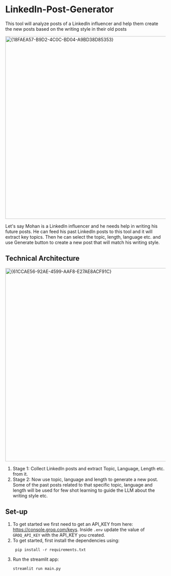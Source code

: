 # LinkedIn-Post-Generator
This tool will analyze posts of a LinkedIn influencer and help them create the new posts based on the writing style in their old posts  

<img width="1150" height="572" alt="{18FAEA57-B9D2-4C0C-BD04-A9BD38D85353}" src="https://github.com/user-attachments/assets/1948385a-5ce0-4308-8ba5-e281ca697564" />


Let's say Mohan is a LinkedIn influencer and he needs help in writing his future posts. He can feed his past LinkedIn posts to this tool and it will extract key topics. Then he can select the topic, length, language etc. and use Generate button to create a new post that will match his writing style. 

## Technical Architecture
<img width="997" height="605" alt="{61CCAE56-92AE-4599-AAF8-E27AE8ACF91C}" src="https://github.com/user-attachments/assets/29669543-11a6-4485-bb45-9a378be5019f" />


1. Stage 1: Collect LinkedIn posts and extract Topic, Language, Length etc. from it.
1. Stage 2: Now use topic, language and length to generate a new post. Some of the past posts related to that specific topic, language and length will be used for few shot learning to guide the LLM about the writing style etc.

## Set-up
1. To get started we first need to get an API_KEY from here: https://console.groq.com/keys. Inside `.env` update the value of `GROQ_API_KEY` with the API_KEY you created. 
2. To get started, first install the dependencies using:
    ```commandline
     pip install -r requirements.txt
    ```
3. Run the streamlit app:
   ```commandline
   streamlit run main.py
   ```




